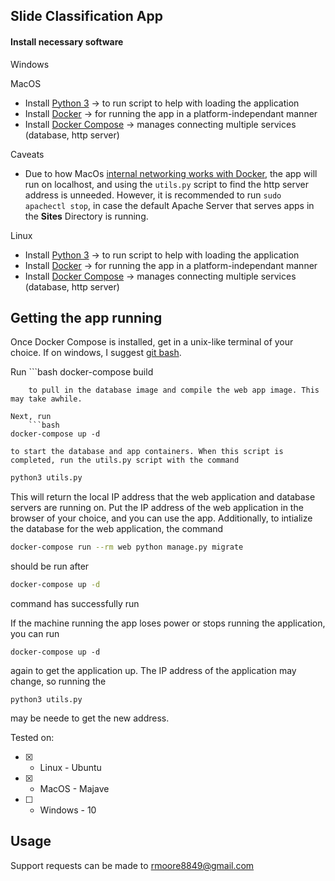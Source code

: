 ## Slide Classification App


#### Install necessary software

Windows

MacOS

 - Install [Python 3](https://www.python.org/downloads/) -> to run script to help with loading the application
 - Install [Docker](https://docs.docker.com/v17.12/install/#desktop) -> for running the app in a platform-independant manner
 - Install [Docker Compose](https://docs.docker.com/compose/install) -> manages connecting multiple services (database, http server)

Caveats
 * Due to how MacOs [internal networking works with Docker](https://docs.docker.com/docker-for-mac/networking/), the app will run on localhost, and using the `utils.py` script to find the http server address is unneeded. However, it is recommended to run `sudo apachectl stop`, in case the default Apache Server that serves apps in the **Sites** Directory is running.

 Linux

 - Install [Python 3](https://www.python.org/downloads/) -> to run script to help with loading the application
 - Install [Docker](https://docs.docker.com/v17.12/install/#server) -> for running the app in a platform-independant manner
 - Install [Docker Compose](https://docs.docker.com/compose/install) -> manages connecting multiple services (database, http server)

## Getting the app running

Once Docker Compose is installed, get in a unix-like terminal of your choice. If on windows, I suggest [git bash](http://gitbash.org').

Run
	```bash
docker-compose build
```
	to pull in the database image and compile the web app image. This may take awhile.

Next, run
	```bash
docker-compose up -d
```
	to start the database and app containers. When this script is completed, run the utils.py script with the command

```bash
python3 utils.py
```
This will return the local IP address that the web application and database servers are running on. Put the IP address of the web application in the browser of your choice, and you can use the app.
Additionally, to intialize the database for the web application, the command

```bash
docker-compose run --rm web python manage.py migrate
```
should be run after

```bash
docker-compose up -d
```
command has successfully run

If the machine running the app loses power or stops running the application, you can run
```
docker-compose up -d
```
again to get the application up. The IP address of the application may change, so running the
```
python3 utils.py
```
may be neede to get the new address.

Tested on:
 - [x] - Linux - Ubuntu
 - [x] - MacOS - Majave
 - [ ] - Windows - 10


## Usage

Support requests can be made to rmoore8849@gmail.com
